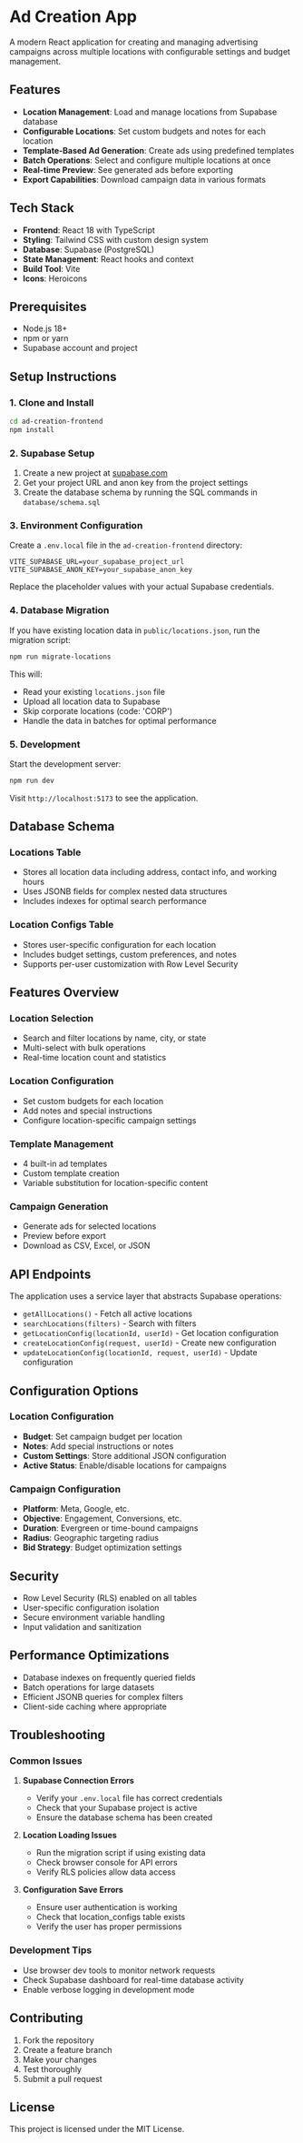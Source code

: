 # Ad Creation App

A modern React application for creating and managing advertising campaigns across multiple locations with configurable settings and budget management.

## Features

- **Location Management**: Load and manage locations from Supabase database
- **Configurable Locations**: Set custom budgets and notes for each location
- **Template-Based Ad Generation**: Create ads using predefined templates
- **Batch Operations**: Select and configure multiple locations at once
- **Real-time Preview**: See generated ads before exporting
- **Export Capabilities**: Download campaign data in various formats

## Tech Stack

- **Frontend**: React 18 with TypeScript
- **Styling**: Tailwind CSS with custom design system
- **Database**: Supabase (PostgreSQL)
- **State Management**: React hooks and context
- **Build Tool**: Vite
- **Icons**: Heroicons

## Prerequisites

- Node.js 18+ 
- npm or yarn
- Supabase account and project

## Setup Instructions

### 1. Clone and Install

```bash
cd ad-creation-frontend
npm install
```

### 2. Supabase Setup

1. Create a new project at [supabase.com](https://supabase.com)
2. Get your project URL and anon key from the project settings
3. Create the database schema by running the SQL commands in `database/schema.sql`

### 3. Environment Configuration

Create a `.env.local` file in the `ad-creation-frontend` directory:

```env
VITE_SUPABASE_URL=your_supabase_project_url
VITE_SUPABASE_ANON_KEY=your_supabase_anon_key
```

Replace the placeholder values with your actual Supabase credentials.

### 4. Database Migration

If you have existing location data in `public/locations.json`, run the migration script:

```bash
npm run migrate-locations
```

This will:
- Read your existing `locations.json` file
- Upload all location data to Supabase
- Skip corporate locations (code: 'CORP')
- Handle the data in batches for optimal performance

### 5. Development

Start the development server:

```bash
npm run dev
```

Visit `http://localhost:5173` to see the application.

## Database Schema

### Locations Table
- Stores all location data including address, contact info, and working hours
- Uses JSONB fields for complex nested data structures
- Includes indexes for optimal search performance

### Location Configs Table
- Stores user-specific configuration for each location
- Includes budget settings, custom preferences, and notes
- Supports per-user customization with Row Level Security

## Features Overview

### Location Selection
- Search and filter locations by name, city, or state
- Multi-select with bulk operations
- Real-time location count and statistics

### Location Configuration
- Set custom budgets for each location
- Add notes and special instructions
- Configure location-specific campaign settings

### Template Management
- 4 built-in ad templates
- Custom template creation
- Variable substitution for location-specific content

### Campaign Generation
- Generate ads for selected locations
- Preview before export
- Download as CSV, Excel, or JSON

## API Endpoints

The application uses a service layer that abstracts Supabase operations:

- `getAllLocations()` - Fetch all active locations
- `searchLocations(filters)` - Search with filters
- `getLocationConfig(locationId, userId)` - Get location configuration
- `createLocationConfig(request, userId)` - Create new configuration
- `updateLocationConfig(locationId, request, userId)` - Update configuration

## Configuration Options

### Location Configuration
- **Budget**: Set campaign budget per location
- **Notes**: Add special instructions or notes
- **Custom Settings**: Store additional JSON configuration
- **Active Status**: Enable/disable locations for campaigns

### Campaign Configuration
- **Platform**: Meta, Google, etc.
- **Objective**: Engagement, Conversions, etc.
- **Duration**: Evergreen or time-bound campaigns
- **Radius**: Geographic targeting radius
- **Bid Strategy**: Budget optimization settings

## Security

- Row Level Security (RLS) enabled on all tables
- User-specific configuration isolation
- Secure environment variable handling
- Input validation and sanitization

## Performance Optimizations

- Database indexes on frequently queried fields
- Batch operations for large datasets
- Efficient JSONB queries for complex filters
- Client-side caching where appropriate

## Troubleshooting

### Common Issues

1. **Supabase Connection Errors**
   - Verify your `.env.local` file has correct credentials
   - Check that your Supabase project is active
   - Ensure the database schema has been created

2. **Location Loading Issues**
   - Run the migration script if using existing data
   - Check browser console for API errors
   - Verify RLS policies allow data access

3. **Configuration Save Errors**
   - Ensure user authentication is working
   - Check that location_configs table exists
   - Verify the user has proper permissions

### Development Tips

- Use browser dev tools to monitor network requests
- Check Supabase dashboard for real-time database activity
- Enable verbose logging in development mode

## Contributing

1. Fork the repository
2. Create a feature branch
3. Make your changes
4. Test thoroughly
5. Submit a pull request

## License

This project is licensed under the MIT License.
